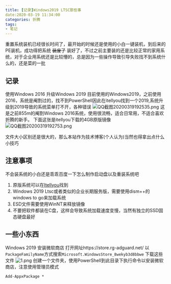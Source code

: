 ```yaml
---
title: [记录]Windows2019 LTSC那些事
date:2020-03-19 11:34:00
categories: 折腾
tags:
- 笔记
---
```

重置系统装机已经很长时间了，最开始的时候还是使用的小白一键装机，到后来的PE装机，成功得把系统 ~~装废了~~ 装好了，不过之前主要装的还是比较正常的家用系统，对于企业用系统还是比较懵的，总是因为一些操作导致引导失败找不到系统什么的，还是菜的一批

## 记录
使用Windows 2016 升级Windows 2019
目前使用的Windows2019，之前使用2016，系统是阉割过的，找不到PowerShell因此在itellyou找到一个2019,系统升级到2019导致的系统菜单打不开，各种错误
![QQ截图20200319192535.png](https://i.loli.net/2020/03/19/JmrhVoYAnkI1SR5.png)
这是之前855m的阉割Windows 2016系统，使用很流畅，适合日常用，不适合喜欢折腾的新手。
下面这张是itellyou下载的4GB原版镜像
![QQ截图20200319192753.png](https://i.loli.net/2020/03/19/tLSG7a1d9NjyFpM.png)

文件大小区别还是很大的，那么本站作为技术博客(个人认为)当然也得拿出点什么小技巧

## 注意事项
不会装系统的小白还是乖乖百度一下怎么制作启动盘以及重装系统吧
1. 原版系统可以在[Itellyou](https://msdn.itellyou.cn/)找到
2. Windows 2019 Ltsc或者类似的企业长期服务版，需要使用dism++的windows to go来加载系统
3. ESD文件需要使用WinNT来释放镜像
4. 不要把软件都装在C盘，这样会导致系统加载速度变慢，当然有独立的SSD固态硬盘最好

## 一些小东西
Windows 2019 安装微软商店
打开网址https://store.rg-adguard.net/ 
以`PackageFamilyName`方式搜索`Microsoft.WindowsStore_8wekyb3d8bbwe`
下载这些文件
![1.png](https://i.loli.net/2020/03/19/ysklPmQYGHfOoe8.png)
创建一个文件夹，使用PowerShell到此目录下执行命令以安装微软商店，注意使用管理员模式
```
Add-AppxPackage *
```


